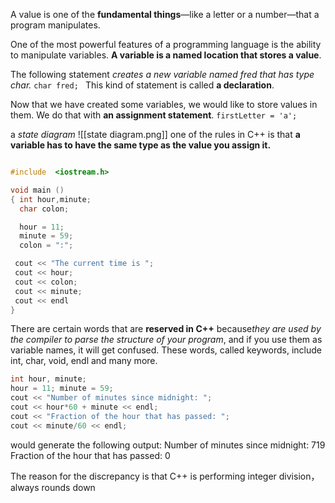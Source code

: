 A value is one of the **fundamental things**—like a letter or a number—that a program manipulates.

One of the most powerful features of a programming language is the ability to manipulate variables. **A variable is a named location that stores a value**.

The following statement *creates a new variable named fred that has type char.*
`char fred; `
This kind of statement is called **a declaration**.


Now that we have created some variables, we would like to store values in them. We do that with **an assignment statement**.
`firstLetter = 'a';`

a *state diagram*
![[state diagram.png]]
one of the rules in C++ is that **a variable has to have the same type as the value you assign it.**
``````c++

#include  <iostream.h>

void main () 
{ int hour,minute;
  char colon;

  hour = 11;
  minute = 59;
  colon = ":";

 cout << "The current time is ";
 cout << hour;
 cout << colon;
 cout << minute;
 cout << endl
}
``````
There are certain words that are **reserved in C++** because*they are used by the compiler to parse the structure of your program*, and if you use them as variable names, it will get confused. These words, called keywords, include int, char, void, endl and many more.

``````c++
int hour, minute;
hour = 11; minute = 59;
cout << "Number of minutes since midnight: ";
cout << hour*60 + minute << endl;
cout << "Fraction of the hour that has passed: ";
cout << minute/60 << endl;
``````

would generate the following output: 
Number of minutes since midnight: 719 
Fraction of the hour that has passed: 0

The reason for the discrepancy is that C++ is performing integer division，always rounds down
